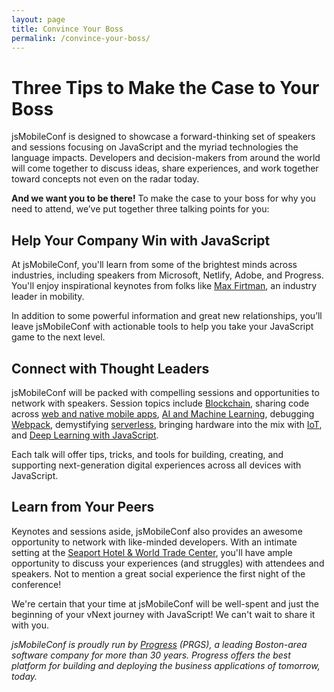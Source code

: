 ```yaml
---
layout: page
title: Convince Your Boss
permalink: /convince-your-boss/
---
```


# Three Tips to Make the Case to Your Boss

jsMobileConf is designed to showcase a forward-thinking set of speakers and sessions focusing on JavaScript and the myriad technologies the language impacts. Developers and decision-makers from around the world will come together to discuss ideas, share experiences, and work together toward concepts not even on the radar today.

**And we want you to be there!** To make the case to your boss for why you need to attend, we’ve put together three talking points for you:

## Help Your Company Win with JavaScript

At jsMobileConf, you'll learn from some of the brightest minds across industries, including speakers from Microsoft, Netlify, Adobe, and Progress. You'll enjoy inspirational keynotes from folks like [Max Firtman](https://twitter.com/firt), an industry leader in mobility.

In addition to some powerful information and great new relationships, you’ll leave jsMobileConf with actionable tools to help you take your JavaScript game to the next level.

## Connect with Thought Leaders

jsMobileConf will be packed with compelling sessions and opportunities to network with speakers. Session topics include [Blockchain](https://jsmobileconf.com/schedule/session-day1-track2-1.html), sharing code across [web and native mobile apps](https://jsmobileconf.com/schedule/session-day1-track2-2.html), [AI and Machine Learning](https://jsmobileconf.com/schedule/session-day1-track2-3.html), debugging [Webpack](https://jsmobileconf.com/schedule/session-day1-track1-3.html), demystifying [serverless](https://jsmobileconf.com/schedule/session-day1-track1-4.html), bringing hardware into the mix with [IoT](https://jsmobileconf.com/schedule/session-day1-track1-5.html), and [Deep Learning with JavaScript](https://jsmobileconf.com/schedule/session-day1-track1-2.html).

Each talk will offer tips, tricks, and tools for building, creating, and supporting next-generation digital experiences across all devices with JavaScript.

## Learn from Your Peers

Keynotes and sessions aside, jsMobileConf also provides an awesome opportunity to network with like-minded developers. With an intimate setting at the [Seaport Hotel & World Trade Center](https://www.seaportboston.com/), you'll have ample opportunity to discuss your experiences (and struggles) with attendees and speakers. Not to mention a great social experience the first night of the conference!

We're certain that your time at jsMobileConf will be well-spent and just the beginning of your vNext journey with JavaScript! We can't wait to share it with you.

_jsMobileConf is proudly run by [Progress](https://www.progress.com/) (PRGS), a leading Boston-area software company for more than 30 years. Progress offers the best platform for building and deploying the business applications of tomorrow, today._
